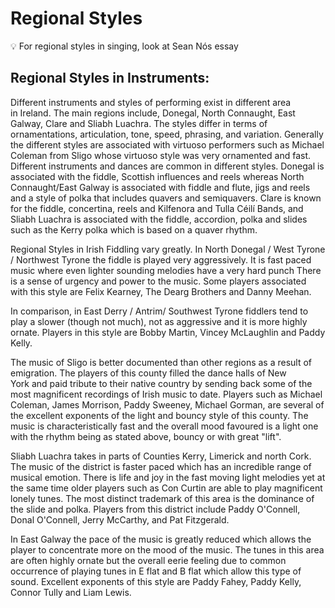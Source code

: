 # Regional Styles

<aside>
💡 For regional styles in singing, look at Sean Nós essay

</aside>

## Regional Styles in Instruments:

Different instruments and styles of performing exist in different area in Ireland. The main regions include, Donegal, North Connaught, East Galway, Clare and Sliabh Luachra. The styles differ in terms of ornamentations, articulation, tone, speed, phrasing, and variation. Generally the different styles are associated with virtuoso performers such as Michael Coleman from Sligo whose virtuoso style was very ornamented and fast. Different instruments and dances are common in different styles. Donegal is associated with the fiddle, Scottish influences and reels whereas North Connaught/East Galway is associated with fiddle and flute, jigs and reels and a style of polka that includes quavers and semiquavers. Clare is known for the fiddle, concertina, reels and Kilfenora and Tulla Céilí Bands, and Sliabh Luachra is associated with the fiddle, accordion, polka and slides such as the Kerry polka which is based on a quaver rhythm.

Regional Styles in Irish Fiddling vary greatly. In North Donegal / West Tyrone / Northwest Tyrone the fiddle is played very aggressively. It is fast paced music where even lighter sounding melodies have a very hard punch There is a sense of urgency and power to the music. Some players associated with this style are Felix Kearney, The Dearg Brothers and Danny Meehan.

In comparison, in East Derry / Antrim/ Southwest Tyrone fiddlers tend to play a slower (though not much), not as aggressive and it is more highly ornate. Players in this style are Bobby Martin, Vincey McLaughlin and Paddy Kelly.

The music of Sligo is better documented than other regions as a result of emigration. The players of this county filled the dance halls of New York and paid tribute to their native country by sending back some of the most magnificent recordings of Irish music to date. Players such as Michael Coleman, James Morrison, Paddy Sweeney, Michael Gorman, are several of the excellent exponents of the light and bouncy style of this county. The music is characteristically fast and the overall mood favoured is a light one with the rhythm being as stated above, bouncy or with great "lift".

Sliabh Luachra takes in parts of Counties Kerry, Limerick and north Cork. The music of the district is faster paced which has an incredible range of musical emotion. There is life and joy in the fast moving light melodies yet at the same time older players such as Con Curtin are able to play magnificent lonely tunes. The most distinct trademark of this area is the dominance of the slide and polka. Players from this district include Paddy O'Connell, Donal O'Connell, Jerry McCarthy, and Pat Fitzgerald.

In East Galway the pace of the music is greatly reduced which allows the player to concentrate more on the mood of the music. The tunes in this area are often highly ornate but the overall eerie feeling due to common occurrence of playing tunes in E flat and B flat which allow this type of sound. Excellent exponents of this style are Paddy Fahey, Paddy Kelly, Connor Tully and Liam Lewis.